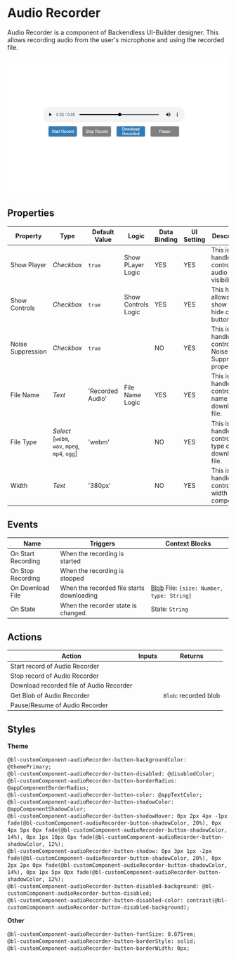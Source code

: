 # Audio Recorder

Audio Recorder is a component of Backendless UI-Builder designer. This allows recording audio from the user's microphone and using the recorded file.

<p align="center">
  <img src="./thumbnail.png" alt="main thumbnail" width="780"/>
</p>

## Properties

| Property          | Type                                                | Default Value    | Logic               | Data Binding | UI Setting | Description                                                   |
|-------------------|-----------------------------------------------------|------------------|---------------------|--------------|------------|---------------------------------------------------------------|
| Show Player       | *Checkbox*                                          | `true`           | Show PLayer Logic   | YES          | YES        | This is a handler to control audio player visibility.         |
| Show Controls     | *Checkbox*                                          | `true`           | Show Controls Logic | YES          | YES        | This handler allows to show or hide control buttons.          |
| Noise Suppression | *Checkbox*                                          | `true`           |                     | NO           | YES        | This is a handler to control Noise Suppression property.      |
| File Name         | *Text*                                              | 'Recorded Audio' | File Name Logic     | YES          | YES        | This is a handler to control the name of the downloaded file. |
| File Type         | *Select* <br/>[`webm`, `wav`, `mpeg`, `mp4`, `ogg`] | 'webm'           |                     | NO           | YES        | This is a handler to control the type of the downloaded file. |
| Width             | *Text*                                              | '380px'          |                     | NO           | YES        | This is a handler to control the width of the component.      |

## Events

| Name               | Triggers                                  | Context Blocks                                                                                     |
|--------------------|-------------------------------------------|----------------------------------------------------------------------------------------------------|
| On Start Recording | When the recording is started             |                                                                                                    |
| On Stop Recording  | When the recording is stopped             |                                                                                                    |
| On Download File   | When the recorded file starts downloading | [Blob](https://developer.mozilla.org/en-US/docs/Web/API/Blob) File: `{size: Number, type: String}` |
| On State           | When the recorder state is changed.       | State: `String`                                                                                    |

## Actions

| Action                                   | Inputs                     | Returns               |
|------------------------------------------|----------------------------|-----------------------|
| Start record of Audio Recorder           |                            |                       |
| Stop record of Audio Recorder            |                            |                       |
| Download recorded file of Audio Recorder |                            |                       |
| Get Blob of Audio Recorder               |                            | `Blob`: recorded blob |
| Pause/Resume of Audio Recorder           |                            |                       |

## Styles

**Theme**
````
@bl-customComponent-audioRecorder-button-backgroundColor: @themePrimary;
@bl-customComponent-audioRecorder-button-disabled: @disabledColor;
@bl-customComponent-audioRecorder-button-borderRadius: @appComponentBorderRadius;
@bl-customComponent-audioRecorder-button-color: @appTextColor;
@bl-customComponent-audioRecorder-button-shadowColor: @appComponentShadowColor;
@bl-customComponent-audioRecorder-button-shadowHover: 0px 2px 4px -1px fade(@bl-customComponent-audioRecorder-button-shadowColor, 20%), 0px 4px 5px 0px fade(@bl-customComponent-audioRecorder-button-shadowColor, 14%), 0px 1px 10px 0px fade(@bl-customComponent-audioRecorder-button-shadowColor, 12%);
@bl-customComponent-audioRecorder-button-shadow: 0px 3px 1px -2px fade(@bl-customComponent-audioRecorder-button-shadowColor, 20%), 0px 2px 2px 0px fade(@bl-customComponent-audioRecorder-button-shadowColor, 14%), 0px 1px 5px 0px fade(@bl-customComponent-audioRecorder-button-shadowColor, 12%);
@bl-customComponent-audioRecorder-button-disabled-background: @bl-customComponent-audioRecorder-button-disabled;
@bl-customComponent-audioRecorder-button-disabled-color: contrast(@bl-customComponent-audioRecorder-button-disabled-background);
````

**Other**
````
@bl-customComponent-audioRecorder-button-fontSize: 0.875rem;
@bl-customComponent-audioRecorder-button-borderStyle: solid;
@bl-customComponent-audioRecorder-button-borderWidth: 0px;
````
